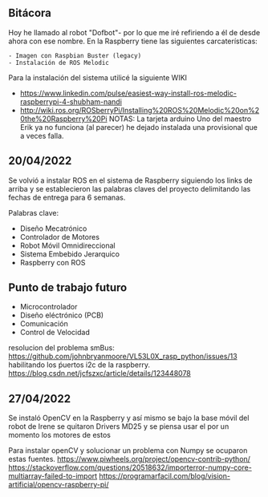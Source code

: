 ## Bitácora

Hoy he llamado al robot "Dofbot"- por lo que me iré refiriendo
a él de desde ahora con ese nombre. 
En la Raspberry tiene las siguientes carcaterísticas:
 
	- Imagen con Raspbian Buster (legacy) 
	- Instalación de ROS Melodic

Para la instalación del sistema utilicé la siguiente WIKI
- https://www.linkedin.com/pulse/easiest-way-install-ros-melodic-raspberrypi-4-shubham-nandi
- http://wiki.ros.org/ROSberryPi/Installing%20ROS%20Melodic%20on%20the%20Raspberry%20Pi
NOTAS: 
La tarjeta arduino Uno del maestro Erik ya no funciona (al parecer) 
he dejado instalada una provisional que a veces falla. 



## 20/04/2022

Se volvió a instalar ROS en el sistema de Raspberry siguiendo los links de arriba y se establecieron las palabras claves del proyecto delimitando 
las fechas de entrega para 6 semanas. 

Palabras clave: 
- Diseño Mecatrónico
- Controlador de Motores 
- Robot Móvil Omnidireccional 
- Sistema Embebido Jerarquico 
- Raspberry con ROS 
## Punto de trabajo futuro
- Microcontrolador
- Diseño eléctrónico (PCB)
- Comunicación 
- Control de Velocidad



resolucion del problema smBus: 
https://github.com/johnbryanmoore/VL53L0X_rasp_python/issues/13
habilitando los ṕuertos i2c de la raspberry. 
https://blog.csdn.net/jcfszxc/article/details/123448078

## 27/04/2022

Se instaló OpenCV en la Raspberry y así mismo se bajo la base móvil del robot de Irene 
se quitaron Drivers MD25 y se piensa usar el por un momento los motores de estos 

Para instalar openCV y solucionar un problema con Numpy se ocuparon estas fuentes. 
https://www.piwheels.org/project/opencv-contrib-python/
https://stackoverflow.com/questions/20518632/importerror-numpy-core-multiarray-failed-to-import
https://programarfacil.com/blog/vision-artificial/opencv-raspberry-pi/


